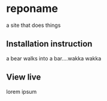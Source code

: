 # reponame
a site that does things

## Installation instruction
a bear walks into a bar....wakka wakka


## View live
lorem ipsum